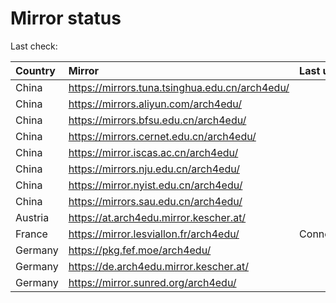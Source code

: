 <script src="./time.js"></script>
# Mirror status
Last check: <script type="text/javascript">localize(1715613630.7028112);</script>

|Country|Mirror|Last update|
|:------|:-----|:----------|
|China|https://mirrors.tuna.tsinghua.edu.cn/arch4edu/|<script type="text/javascript">localize(1715582085);</script>|
|China|https://mirrors.aliyun.com/arch4edu/|<script type="text/javascript">localize(1715582085);</script>|
|China|https://mirrors.bfsu.edu.cn/arch4edu/|<script type="text/javascript">localize(1715582085);</script>|
|China|https://mirrors.cernet.edu.cn/arch4edu/|<script type="text/javascript">localize(1715582085);</script>|
|China|https://mirror.iscas.ac.cn/arch4edu/|<script type="text/javascript">localize(1715582085);</script>|
|China|https://mirrors.nju.edu.cn/arch4edu/|<script type="text/javascript">localize(1715538790);</script>|
|China|https://mirror.nyist.edu.cn/arch4edu/|<script type="text/javascript">localize(1715582085);</script>|
|China|https://mirrors.sau.edu.cn/arch4edu/|<script type="text/javascript">localize(1715582085);</script>|
|Austria|https://at.arch4edu.mirror.kescher.at/|<script type="text/javascript">localize(1715582085);</script>|
|France|https://mirror.lesviallon.fr/arch4edu/|ConnectTimeout|
|Germany|https://pkg.fef.moe/arch4edu/|<script type="text/javascript">localize(1715582085);</script>|
|Germany|https://de.arch4edu.mirror.kescher.at/|<script type="text/javascript">localize(1715582085);</script>|
|Germany|https://mirror.sunred.org/arch4edu/|<script type="text/javascript">localize(1715582085);</script>|

<script src="./tablefilter/tablefilter.js"></script>
<script src="./table.js"></script>